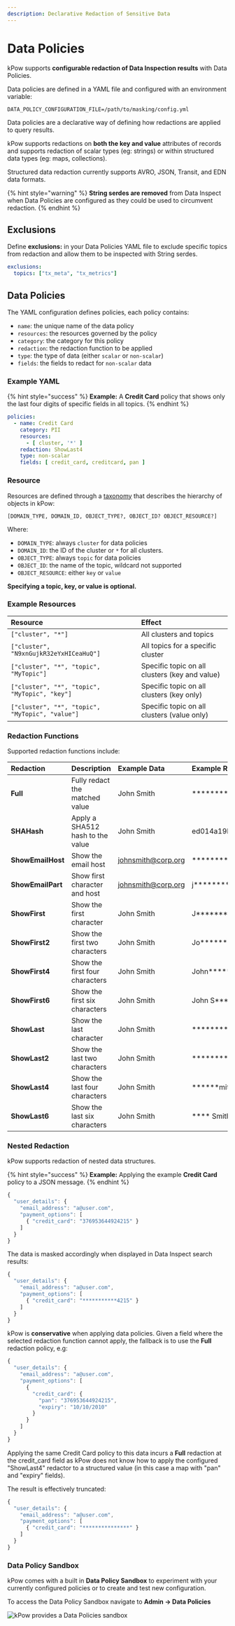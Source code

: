 ```yaml
---
description: Declarative Redaction of Sensitive Data
---
```


# Data Policies

kPow supports **configurable redaction of Data Inspection results** with Data Policies.

Data policies are defined in a YAML file and configured with an environment variable:

```text
DATA_POLICY_CONFIGURATION_FILE=/path/to/masking/config.yml
```

Data policies are a declarative way of defining how redactions are applied to query results.

kPow supports redactions on **both the key and value** attributes of records and supports redaction of scalar types \(eg: strings\) or within structured data types \(eg: maps, collections\).

Structured data redaction currently supports AVRO, JSON, Transit, and EDN data formats.

{% hint style="warning" %}
**String serdes are removed** from Data Inspect when Data Policies are configured as they could be used to circumvent redaction.
{% endhint %}

## Exclusions

Define **exclusions:** in your Data Policies YAML file to exclude specific topics from redaction and allow them to be inspected with String serdes.

```yaml
exclusions:
  topics: ["tx_meta", "tx_metrics"]
```

## Data Policies

The YAML configuration defines policies, each policy contains:

* `name`: the unique name of the data policy
* `resources`: the resources governed by the policy
* `category`: the category for this policy
* `redaction`: the redaction function to be applied
* `type`: the type of data \(either `scalar` or `non-scalar`\)
* `fields`: the fields to redact for `non-scalar` data

### Example YAML

{% hint style="success" %}
**Example:** A **Credit Card** policy that shows only the last four digits of specific fields in all topics.
{% endhint %}

```yaml
policies:
  - name: Credit Card
    category: PII
    resources:
      - [ cluster, '*' ]
    redaction: ShowLast4
    type: non-scalar
    fields: [ credit_card, creditcard, pan ]
```

### Resource

Resources are defined through a [taxonomy](https://en.wikipedia.org/wiki/Taxonomy_%28biology%29) that describes the hierarchy of objects in kPow:

```text
[DOMAIN_TYPE, DOMAIN_ID, OBJECT_TYPE?, OBJECT_ID? OBJECT_RESOURCE?]
```

Where:

* `DOMAIN_TYPE`: always `cluster` for data policies
* `DOMAIN_ID`: the ID of the cluster or `*` for all clusters.
* `OBJECT_TYPE`: always `topic` for data policies
* `OBJECT_ID`: the name of the topic, wildcard not supported
* `OBJECT_RESOURCE`: either `key` or `value`

**Specifying a topic, key, or value is optional.**

### Example Resources

| Resource | Effect |
| :--- | :--- |
| `["cluster", "*"]` | All clusters and topics |
| `["cluster", "N9xnGujkR32eYxHICeaHuQ"]` | All topics for a specific cluster |
| `["cluster", "*", "topic", "MyTopic"]` | Specific topic on all clusters \(key and value\) |
| `["cluster", "*", "topic", "MyTopic", "key"]` | Specific topic on all clusters \(key only\)  |
| `["cluster", "*", "topic", "MyTopic", "value"]` | Specific topic on all clusters \(value only\) |

###  Redaction Functions

Supported redaction functions include:

| Redaction | Description | Example Data | Example Result |
| :--- | :--- | :--- | :--- |
| **Full** | Fully redact the matched value | John Smith | \*\*\*\*\*\*\*\*\*\*\*\* |
| **SHAHash** | Apply a SHA512 hash to the value | John Smith | ed014a19bb67a.. |
| **ShowEmailHost** | Show the email host | [johnsmith@corp.org](mailto:johnsmith@corp.org) | \*\*\*\*\*\*\*\*\*@corp.org |
| **ShowEmailPart** | Show first character and host | [johnsmith@corp.org](mailto:johnsmith@corp.org) | j\*\*\*\*\*\*\*\*@corp.org |
| **ShowFirst** | Show the first character | John Smith | J\*\*\*\*\*\*\*\*\* |
| **ShowFirst2** | Show the first two characters | John Smith | Jo\*\*\*\*\*\*\*\* |
| **ShowFirst4** | Show the first four characters | John Smith | John\*\*\*\*\*\* |
| **ShowFirst6** | Show the first six characters | John Smith | John S\*\*\*\* |
| **ShowLast** | Show the last character | John Smith | \*\*\*\*\*\*\*\*\*h |
| **ShowLast2** | Show the last two characters | John Smith | \*\*\*\*\*\*\*\*th |
| **ShowLast4** | Show the last four characters | John Smith | \*\*\*\*\*\*mith |
| **ShowLast6** | Show the last six characters | John Smith | \*\*\*\* Smith |

###  Nested Redaction

kPow supports redaction of nested data structures.

{% hint style="success" %}
**Example:** Applying the example **Credit Card** policy to a JSON message.
{% endhint %}

```javascript
{ 
  "user_details": { 
    "email_address": "a@user.com",
    "payment_options": [
      { "credit_card": "376953644924215" } 
    ] 
  } 
}
```

The data is masked accordingly when displayed in Data Inspect search results: 

```javascript
{ 
  "user_details": { 
    "email_address": "a@user.com",
    "payment_options": [
      { "credit_card": "***********4215" } 
    ] 
  } 
}
```

kPow is **conservative** when applying data policies. Given a field where the selected redaction function cannot apply, the fallback is to use the **Full** redaction policy, e.g:

```javascript
{ 
  "user_details": { 
    "email_address": "a@user.com",
    "payment_options": [
      { 
        "credit_card": {
          "pan": "376953644924215",
          "expiry": "10/10/2010"
        } 
      } 
    ] 
  } 
}
```

Applying the same Credit Card policy to this data incurs a **Full** redaction at the credit\_card field as kPow does not know how to apply the configured "ShowLast4" redactor to a structured value \(in this case a map with "pan" and "expiry" fields\).

The result is effectively truncated:

```javascript
{ 
  "user_details": { 
    "email_address": "a@user.com",
    "payment_options": [
      { "credit_card": "***************" } 
    ] 
  } 
}
```

### Data Policy Sandbox

kPow comes with a built in **Data Policy Sandbox** to experiment with your currently configured policies or to create and test new configuration.

To access the Data Policy Sandbox navigate to **Admin -&gt; Data Policies**

![kPow provides a Data Policies sandbox](../.gitbook/assets/screen-policies.png)

  


